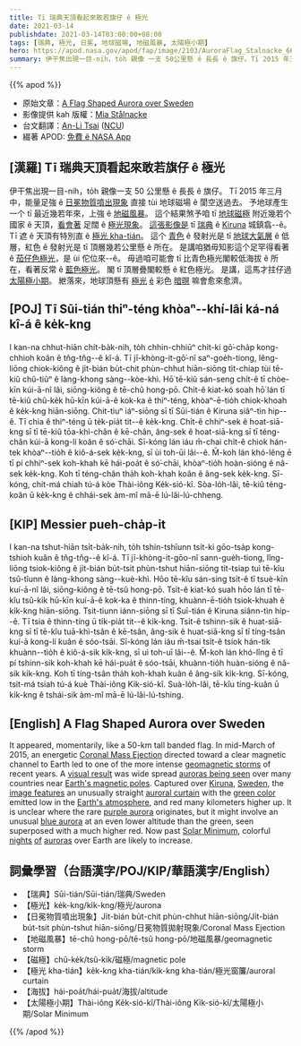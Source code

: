 ```yaml
---
title: Tī 瑞典天頂看起來敢若旗仔 ê 極光
date: 2021-03-14
publishdate: 2021-03-14T03:00:00+08:00
tags: [瑞典, 極光, 日冕, 地球磁場, 地磁風暴, 太陽極小期]
hero: https://apod.nasa.gov/apod/fap/image/2103/AuroraFlag_Stalnacke_6677.jpg
summary: 伊干焦出現一目-nih，to̍h 親像 一支 50公里懸 ê 長長 ê 旗仔。Tī 2015 年三月中，能量足強 ê 日冕物質噴出現象直接 tùi 地球磁場 ê 閬空送過去。予地球產生一个 tī 最近幾若年來，上強 ê 地磁風暴。
---
```


{{% apod %}}

- 原始文章：[A Flag Shaped Aurora over Sweden](https://apod.nasa.gov/apod/ap210314.html)
- 影像提供 kah 版權：[Mia Stålnacke](https://www.instagram.com/angrytheinch/)
- 台文翻譯：[An-Li Tsai](mailto:thianbun.taigi@gmail.com) ([NCU](https://www.astro.ncu.edu.tw))
- 綴著 APOD: [免費 ê NASA App ][NASA App]

## [漢羅] Tī 瑞典天頂看起來敢若旗仔 ê 極光
伊干焦出現一目-nih，to̍h 親像一支 50 公里懸 ê 長長 ê 旗仔。
Tī 2015 年三月中，能量足強 ê [日冕物質噴出現象][Coronal Mass Ejection] 直接 tùi 地球磁場 ê 閬空送過去。
予地球產生一个 tī 最近幾若年來，上強 ê [地磁風暴][geomagnetic storms]。
這个結果煞予咱 tī [地球磁極][Earth's magnetic poles] 附近幾若个國家 ê 天頂，[看會著][visual result] 足闊 ê [極光現象][auroras being seen]。
[這張影像是][image features] tī [瑞典][Sweden] ê [Kiruna][Kiruna] 城鎮翕--ê。
Tī 遮 ê 天頂有特別直 ê [極光 kha-tián][auroral curtain]。
這个 [青色][green color] ê 發射光是 tī [地球大氣層][Earth's atmosphere] ê 低層，紅色 ê 發射光是 tī 頂層幾若公里懸 ê 所在。
是講咱猶毋知影這个足罕得看著 ê [茄仔色極光][purple aurora]，是 ùi 佗位來--ê。
毋過咱可能會 tī 比青色極光閣較低海拔 ê 所在，看著反常 ê [藍色極光][blue aurora]。
閣 tī 頂層疊閣較懸 ê 紅色極光。
是講，這馬才拄仔過 [太陽極小期][Solar Minimum]。
紲落來，地球頂懸有 [極光][auroras] [ê][of] 彩色 [暗暝][nights] 嘛會愈來愈濟。

## [POJ] Tī Sūi-tián thiⁿ-téng khòaⁿ--khí-lâi ká-ná kî-á ê ke̍k-kng

I kan-na chhut-hiān chi̍t-ba̍k-nih, to̍h chhin-chhiūⁿ chi̍t-ki gō͘-cha̍p kong-chhioh koân ê tn̂g-tn̂g--ê kî-á.
Tī jī-khòng-it-gō͘-nî saⁿ-goe̍h-tiong, lêng-liōng chiok-kiông ê ji̍t-bián bu̍t-chit phùn-chhut hiān-siōng ti̍t-chiap tùi tē-kiû chû-tiûⁿ ê làng-khong sàng--kòe-khì.
Hō͘ tē-kiû sán-seng chi̍t-ê tī chòe-kīn kúi-ā-nî lâi, siōng-kiông ê tē-chû hong-pō.
Chi̍t-ê kiat-kó soah hō͘ lán tī tē-kiû chû-ke̍k hū-kīn kúi-ā-ê kok-ka ê thiⁿ-téng, khòaⁿ-ē-tio̍h chiok-khoah ê ke̍k-kng hiān-siōng.
Chit-tiuⁿ iáⁿ-siōng sī tī Sūi-tián ê Kiruna siâⁿ-tìn hip--ê.
Tī chia ê thiⁿ-téng ū te̍k-pia̍t tit--ê ke̍k-kng.
Chi̍t-ê chhiⁿ-sek ê hoat-siā-kng sī tī tē-kiû tōa-khì-chân ê kē-chân, âng-sek ê hoat-siā-kng sī tī téng-chân kúi-ā kong-lí koân ê só͘-chāi.
Sī-kóng lán iáu m̄-chai chi̍t-ê chiok hán-tek khòaⁿ--tio̍h ê kiô-á-sek ke̍k-kng, sī ùi toh-ūi lâi--ê.
M̄-koh lán khó-lêng ē tī pí chhiⁿ-sek koh-khah kē hái-poa̍t ê só͘-chāi, khòaⁿ-tio̍h hoàn-sióng ê nâ-sek ke̍k-kng.
Koh tī téng-chân tha̍h koh-khah koân ê âng-sek ke̍k-kng.
Sī-kóng, chit-má chiah tú-á kòe Thài-iông Ke̍k-sió-kî.
Sòa-lo̍h-lâi, tē-kiû téng-koân ū ke̍k-kng ê chhái-sek àm-mî mā-ē lú-lâi-lú-chheng.

## [KIP] Messier pueh-cha̍p-it

I kan-na tshut-hiān tsi̍t-ba̍k-nih, to̍h tshin-tshīunn tsi̍t-ki gōo-tsa̍p kong-tshioh kuân ê tn̂g-tn̂g--ê kî-á.
Tī jī-khòng-it-gōo-nî sann-gue̍h-tiong, lîng-liōng tsiok-kiông ê ji̍t-bián bu̍t-tsit phùn-tshut hiān-siōng ti̍t-tsiap tuì tē-kîu tsû-tîunn ê làng-khong sàng--kuè-khì.
Hōo tē-kîu sán-sing tsi̍t-ê tī tsuè-kīn kuí-ā-nî lâi, siōng-kiông ê tē-tsû hong-pō.
Tsi̍t-ê kiat-kó suah hōo lán tī tē-kîu tsû-ki̍k hū-kīn kuí-ā-ê kok-ka ê thinn-tíng, khuànn-ē-tio̍h tsiok-khuah ê ki̍k-kng hiān-siōng.
Tsit-tiunn iánn-siōng sī tī Suī-tián ê Kiruna siânn-tìn hip--ê.
Tī tsia ê thinn-tíng ū ti̍k-pia̍t tit--ê ki̍k-kng.
Tsi̍t-ê tshinn-sik ê huat-siā-kng sī tī tē-kîu tuā-khì-tsân ê kē-tsân, âng-sik ê huat-siā-kng sī tī tíng-tsân kuí-ā kong-lí kuân ê sóo-tsāi.
Sī-kóng lán iáu m̄-tsai tsi̍t-ê tsiok hán-tik khuànn--tio̍h ê kiô-á-sik ki̍k-kng, sī uì toh-uī lâi--ê.
M̄-koh lán khó-lîng ē tī pí tshinn-sik koh-khah kē hái-pua̍t ê sóo-tsāi, khuànn-tio̍h huàn-sióng ê nâ-sik ki̍k-kng.
Koh tī tíng-tsân tha̍h koh-khah kuân ê âng-sik ki̍k-kng.
Sī-kóng, tsit-má tsiah tú-á kuè Thài-iông Ki̍k-sió-kî.
Suà-lo̍h-lâi, tē-kîu tíng-kuân ū ki̍k-kng ê tshái-sik àm-mî mā-ē lú-lâi-lú-tshing.

## [English] A Flag Shaped Aurora over Sweden
It appeared, momentarily, like a 50-km tall banded flag. In mid-March of 2015, an energetic [Coronal Mass Ejection][Coronal Mass Ejection] directed toward a clear magnetic channel to Earth led to one of the more intense [geomagnetic storms][geomagnetic storms] of recent years. A [visual result][visual result] was wide spread [auroras being seen][auroras being seen] over many countries near [Earth's magnetic poles][Earth's magnetic poles]. Captured over [Kiruna][Kiruna], [Sweden][Sweden], the [image features][image features] an unusually straight [auroral curtain][auroral curtain] with the [green color][green color] emitted low in the [Earth's atmosphere][Earth's atmosphere], and red many kilometers higher up. It is unclear where the rare [purple aurora][purple aurora] originates, but it might involve an unusual [blue aurora][blue aurora] at an even lower altitude than the green, seen superposed with a much higher red. Now past [Solar Minimum][Solar Minimum], colorful [nights][nights] [of][of] [auroras][auroras] over Earth are likely to increase.


## 詞彙學習（台語漢字/POJ/KIP/華語漢字/English）

- 【瑞典】Sūi-tián/Sūi-tián/瑞典/Sweden
- 【極光】ke̍k-kng/ki̍k-kng/極光/aurona
- 【日冕物質噴出現象】Ji̍t-bián bu̍t-chit phùn-chhut hiān-siōng/Ji̍t-bián bu̍t-tsit phùn-tshut hiān-siōng/日冕物質拋射現象/Coronal Mass Ejection
- 【地磁風暴】tē-chû hong-pō/tē-tsû hong-pō/地磁風暴/geomagnetic storm
- 【磁極】chû-ke̍k/tsû-ki̍k/磁極/magnetic pole
- 【極光 kha-tián】ke̍k-kng kha-tián/ki̍k-kng kha-tián/極光窗簾/auroral curtain
- 【海拔】hái-poa̍t/hái-pua̍t/海拔/altitude
- 【太陽極小期】Thài-iông Ke̍k-sió-kî/Thài-iông Ki̍k-sió-kî/太陽極小期/Solar Minimum

{{% /apod %}}

[NASA App]: https://www.nasa.gov/nasaapp
[Coronal Mass Ejection]: http://solarscience.msfc.nasa.gov/CMEs.shtml
[geomagnetic storms]: https://www.nasa.gov/mission_pages/sunearth/news/storms-on-sun.html
[visual result]: http://spaceweather.com/archive.php?view=1&day=18&month=03&year=2015
[auroras being seen]: https://apod.nasa.gov/apod/ap150319.html
[Earth's magnetic poles]: https://apod.nasa.gov/apod/ap040919.html
[Kiruna]: https://youtu.be/b3vaaNE1XyM
[Sweden]: https://en.wikipedia.org/wiki/Sweden
[image features]: https://www.instagram.com/p/BTmEEF5AtOR/
[auroral curtain]: https://apod.nasa.gov/apod/ap960619.html
[green color]: http://www.webexhibits.org/causesofcolor/4D.html
[Earth's atmosphere]: http://en.wikipedia.org/wiki/Atmosphere_of_Earth#/media/File:Earth%27s_atmosphere.svg
[purple aurora]: https://apod.nasa.gov/apod/ap141014.html
[blue aurora]: https://en.wikipedia.org/wiki/Aurora#Visual_forms_and_colors
[Solar Minimum]: https://www.nasa.gov/mission_pages/sunearth/news/solarmin-max.html
[nights]: https://apod.nasa.gov/apod/ap141103.html
[of]: https://apod.nasa.gov/apod/ap140714.html
[auroras]: https://apod.nasa.gov/apod/ap110517.html
